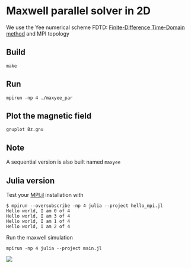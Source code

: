 # Maxwell parallel solver in 2D

We use the Yee numerical scheme FDTD: [Finite-Difference Time-Domain method](https://en.wikipedia.org/wiki/Finite-difference_time-domain_method) and MPI topology

## Build

```
make
````

## Run

```
mpirun -np 4 ./maxyee_par 
```

## Plot the magnetic field

```
gnuplot Bz.gnu
```

##  Note

A sequential version is also built named `maxyee`

## Julia version

Test your [MPI.jl](https://juliaparallel.github.io/MPI.jl/stable/installation/) installation with 

```
$ mpirun --oversubscribe -np 4 julia --project hello_mpi.jl
Hello world, I am 0 of 4
Hello world, I am 3 of 4
Hello world, I am 1 of 4
Hello world, I am 2 of 4
```

Run the maxwell simulation

```
mpirun -np 4 julia --project main.jl
```

![](bz_field.gif)
